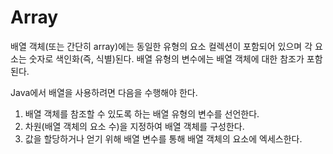 # Array

배열 객체(또는 간단히 array)에는 동일한 유형의 요소 컬렉션이 포함되어 있으며 각 요소는 숫자로 색인화(즉, 식별)된다. 배열 유형의 변수에는 배열 객체에 대한 참조가 포함된다.

Java에서 배열을 사용하려면 다음을 수행해야 한다.
1. 배열 객체를 참조할 수 있도록 하는 배열 유형의 변수를 선언한다.
2. 차원(배열 객체의 요소 수)을 지정하여 배열 객체를 구성한다.
3. 값을 할당하거나 얻기 위해 배열 변수를 통해 배열 객체의 요소에 엑세스한다.
